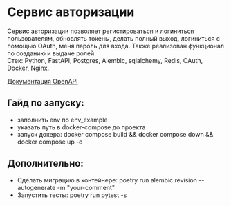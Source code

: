 # Сервис авторизации

Сервис авторизации позволяет регистироваться и логиниться пользователям, обновлять токены, делать полный выход, логиниться с помощью OAuth, меня пароль для входа. Также реализован функционал по созданию и выдаче ролей.  
Стек: Python, FastAPI, Postgres, Alembic, sqlalchemy, Redis, OAuth, Docker, Nginx.  

[Документация OpenAPI](http://localhost:80/api/openapi)

## Гайд по запуску:
- заполнить env по env_example
- указать путь в docker-compose до проекта
- запуск докера: docker compose build && docker compose down && docker compose up -d

## Дополнительно:
- Сделать миграцию в контейнере: poetry run alembic revision --autogenerate -m "your-comment"
- Запустить тесты: poetry run pytest -s
